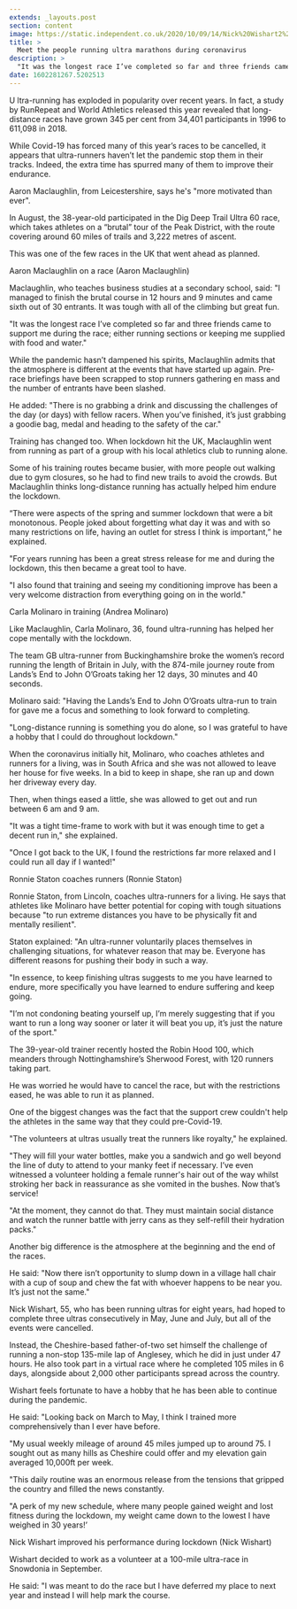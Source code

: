 ```yaml
--- 
extends: _layouts.post 
section: content 
image: https://static.independent.co.uk/2020/10/09/14/Nick%20Wishart2%20-%20Edited%20%281%29.jpg 
title: > 
  Meet the people running ultra marathons during coronavirus 
description: > 
  "It was the longest race I’ve completed so far and three friends came to support me during the race; either running sections or keeping me supplied with food and water."When lockdown hit the UK, Maclaughlin went from running as part of a group with his local athletics club to running alone.Carla Molinaro in training (Andrea Molinaro)Like Maclaughlin, Carla Molinaro, 36, found ultra-running has helped her cope mentally with the lockdown."Long-distance running is something you do alone, so I was grateful to have a hobby that I could do throughout lockdown."Nick Wishart, 55, who has been running ultras for eight years, had hoped to complete three ultras consecutively in May, June and July, but all of the events were cancelled. 
date: 1602281267.5202513 
--- 
```

U ltra-running has exploded in popularity over recent years. In fact, a study by RunRepeat and World Athletics released this year revealed that long-distance races have grown 345 per cent from 34,401 participants in 1996 to 611,098 in 2018.

While Covid-19 has forced many of this year’s races to be cancelled, it appears that ultra-runners haven’t let the pandemic stop them in their tracks. Indeed, the extra time has spurred many of them to improve their endurance.

Aaron Maclaughlin, from Leicestershire, says he's "more motivated than ever".

In August, the 38-year-old participated in the Dig Deep Trail Ultra 60 race, which takes athletes on a “brutal” tour of the Peak District, with the route covering around 60 miles of trails and 3,222 metres of ascent.

This was one of the few races in the UK that went ahead as planned.

Aaron Maclaughlin on a race (Aaron Maclaughlin)

Maclaughlin, who teaches business studies at a secondary school, said: "I managed to finish the brutal course in 12 hours and 9 minutes and came sixth out of 30 entrants. It was tough with all of the climbing but great fun.

"It was the longest race I’ve completed so far and three friends came to support me during the race; either running sections or keeping me supplied with food and water."

While the pandemic hasn’t dampened his spirits, Maclaughlin admits that the atmosphere is different at the events that have started up again. Pre-race briefings have been scrapped to stop runners gathering en mass and the number of entrants have been slashed.

He added: "There is no grabbing a drink and discussing the challenges of the day (or days) with fellow racers. When you’ve finished, it’s just grabbing a goodie bag, medal and heading to the safety of the car."

Training has changed too. When lockdown hit the UK, Maclaughlin went from running as part of a group with his local athletics club to running alone.

Some of his training routes became busier, with more people out walking due to gym closures, so he had to find new trails to avoid the crowds. But Maclaughlin thinks long-distance running has actually helped him endure the lockdown.

“There were aspects of the spring and summer lockdown that were a bit monotonous. People joked about forgetting what day it was and with so many restrictions on life, having an outlet for stress I think is important,” he explained.

"For years running has been a great stress release for me and during the lockdown, this then became a great tool to have.

"I also found that training and seeing my conditioning improve has been a very welcome distraction from everything going on in the world."

Carla Molinaro in training (Andrea Molinaro)

Like Maclaughlin, Carla Molinaro, 36, found ultra-running has helped her cope mentally with the lockdown.

The team GB ultra-runner from Buckinghamshire broke the women’s record running the length of Britain in July, with the 874-mile journey route from Lands’s End to John O’Groats taking her 12 days, 30 minutes and 40 seconds.

Molinaro said: "Having the Lands’s End to John O’Groats ultra-run to train for gave me a focus and something to look forward to completing.

"Long-distance running is something you do alone, so I was grateful to have a hobby that I could do throughout lockdown."

When the coronavirus initially hit, Molinaro, who coaches athletes and runners for a living, was in South Africa and she was not allowed to leave her house for five weeks. In a bid to keep in shape, she ran up and down her driveway every day.

Then, when things eased a little, she was allowed to get out and run between 6 am and 9 am.

"It was a tight time-frame to work with but it was enough time to get a decent run in," she explained.

"Once I got back to the UK, I found the restrictions far more relaxed and I could run all day if I wanted!"

Ronnie Staton coaches runners (Ronnie Staton)

Ronnie Staton, from Lincoln, coaches ultra-runners for a living. He says that athletes like Molinaro have better potential for coping with tough situations because "to run extreme distances you have to be physically fit and mentally resilient".

Staton explained: "An ultra-runner voluntarily places themselves in challenging situations, for whatever reason that may be. Everyone has different reasons for pushing their body in such a way.

"In essence, to keep finishing ultras suggests to me you have learned to endure, more specifically you have learned to endure suffering and keep going.

"I’m not condoning beating yourself up, I’m merely suggesting that if you want to run a long way sooner or later it will beat you up, it’s just the nature of the sport."

The 39-year-old trainer recently hosted the Robin Hood 100, which meanders through Nottinghamshire’s Sherwood Forest, with 120 runners taking part.

He was worried he would have to cancel the race, but with the restrictions eased, he was able to run it as planned.

One of the biggest changes was the fact that the support crew couldn't help the athletes in the same way that they could pre-Covid-19.

"The volunteers at ultras usually treat the runners like royalty," he explained.

"They will fill your water bottles, make you a sandwich and go well beyond the line of duty to attend to your manky feet if necessary. I’ve even witnessed a volunteer holding a female runner's hair out of the way whilst stroking her back in reassurance as she vomited in the bushes. Now that’s service!

"At the moment, they cannot do that. They must maintain social distance and watch the runner battle with jerry cans as they self-refill their hydration packs."

Another big difference is the atmosphere at the beginning and the end of the races.

He said: "Now there isn’t opportunity to slump down in a village hall chair with a cup of soup and chew the fat with whoever happens to be near you. It’s just not the same."

Nick Wishart, 55, who has been running ultras for eight years, had hoped to complete three ultras consecutively in May, June and July, but all of the events were cancelled.

Instead, the Cheshire-based father-of-two set himself the challenge of running a non-stop 135-mile lap of Anglesey, which he did in just under 47 hours. He also took part in a virtual race where he completed 105 miles in 6 days, alongside about 2,000 other participants spread across the country.

Wishart feels fortunate to have a hobby that he has been able to continue during the pandemic.

He said: "Looking back on March to May, I think I trained more comprehensively than I ever have before.

"My usual weekly mileage of around 45 miles jumped up to around 75. I sought out as many hills as Cheshire could offer and my elevation gain averaged 10,000ft per week.

"This daily routine was an enormous release from the tensions that gripped the country and filled the news constantly.

"A perk of my new schedule, where many people gained weight and lost fitness during the lockdown, my weight came down to the lowest I have weighed in 30 years!’

Nick Wishart improved his performance during lockdown (Nick Wishart)

Wishart decided to work as a volunteer at a 100-mile ultra-race in Snowdonia in September.

He said: "I was meant to do the race but I have deferred my place to next year and instead I will help mark the course.